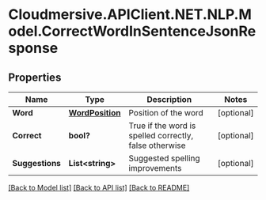 # Cloudmersive.APIClient.NET.NLP.Model.CorrectWordInSentenceJsonResponse
## Properties

Name | Type | Description | Notes
------------ | ------------- | ------------- | -------------
**Word** | [**WordPosition**](WordPosition.md) | Position of the word | [optional] 
**Correct** | **bool?** | True if the word is spelled correctly, false otherwise | [optional] 
**Suggestions** | **List&lt;string&gt;** | Suggested spelling improvements | [optional] 

[[Back to Model list]](../README.md#documentation-for-models) [[Back to API list]](../README.md#documentation-for-api-endpoints) [[Back to README]](../README.md)

